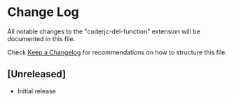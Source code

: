 # Change Log

All notable changes to the "coderjc-del-function" extension will be documented in this file.

Check [Keep a Changelog](http://keepachangelog.com/) for recommendations on how to structure this file.

## [Unreleased]

- Initial release